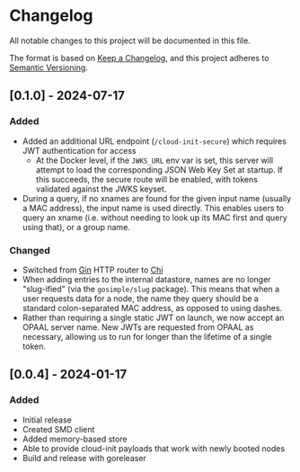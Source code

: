 # Changelog

All notable changes to this project will be documented in this file.

The format is based on [Keep a Changelog](https://keepachangelog.com/en/1.0.0/),
and this project adheres to [Semantic Versioning](https://semver.org/spec/v2.0.0.html).

## [0.1.0] - 2024-07-17

### Added

- Added an additional URL endpoint (`/cloud-init-secure`) which requires JWT authentication for access
  - At the Docker level, if the `JWKS_URL` env var is set, this server will attempt to load the corresponding JSON Web Key Set at startup.
    If this succeeds, the secure route will be enabled, with tokens validated against the JWKS keyset.
- During a query, if no xnames are found for the given input name (usually a MAC address), the input name is used directly.
  This enables users to query an xname (i.e. without needing to look up its MAC first and query using that), or a group name.

### Changed

- Switched from [Gin](https://github.com/gin-gonic/gin) HTTP router to [Chi](https://github.com/go-chi/chi)
- When adding entries to the internal datastore, names are no longer "slug-ified" (via the `gosimple/slug` package).
  This means that when a user requests data for a node, the name they query should be a standard colon-separated MAC address, as opposed to using dashes.
- Rather than requiring a single static JWT on launch, we now accept an OPAAL server name. New JWTs are requested from OPAAL as necessary, allowing us to run for longer than the lifetime of a single token.

## [0.0.4] - 2024-01-17

### Added

- Initial release
- Created SMD client
- Added memory-based store
- Able to provide cloud-init payloads that work with newly booted nodes
- Build and release with goreleaser
